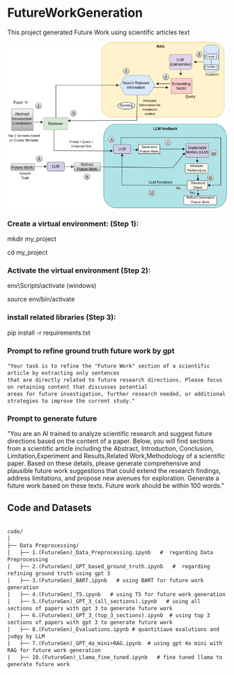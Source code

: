 # FutureWorkGeneration
This project generated Future Work using scientific articles text


![Alt text for the image](https://github.com/IbrahimAlAzhar/FutureWorkGeneration/blob/main/assets/Archi.png)

### Create a virtual environment: (Step 1): 
mkdir my_project 

cd my_project

### Activate the virtual environment (Step 2): 
env\Scripts\activate (windows)

source env/bin/activate

### install related libraries (Step 3):
pip install -r requirements.txt

### Prompt to refine ground truth future work by gpt
    "Your task is to refine the "Future Work" section of a scientific article by extracting only sentences
    that are directly related to future research directions. Please focus on retaining content that discusses potential
    areas for future investigation, further research needed, or additional strategies to improve the current study." 
### Prompt to generate future 
"You are an AI trained to analyze scientific research and suggest future directions based on the content of a paper.
    Below, you will find sections from a scientific article including the Abstract, Introduction, Conclusion,
    Limitation,Experiment and Results,Related Work,Methodology of a scientific paper.
    Based on these details, please generate comprehensive and plausible future work suggestions that could extend the research findings,
    address limitations, and propose new avenues for exploration.
    Generate a future work based on these texts. Future work should be within 100 words."

    
## Code and Datasets

```plaintext

code/
│
├── Data Preprocessing/                
│   ├── 1.(FutureGen)_Data_Preprocessing.ipynb   #  regarding Data Preprocessing
|   ├── 2.(FutureGen)_GPT_based_ground_truth.ipynb   #  regarding refining ground truth using gpt 3
|   ├── 3.(FutureGen)_BART.ipynb   # using BART for future work generation
|   ├── 4.(FutureGen)_T5.ipynb   # using T5 for future work generation
|   ├── 5.(FutureGen)_GPT_3_(all_sections).ipynb   # using all sections of papers with gpt 3 to generate future work
|   ├── 6.(FutureGen)_GPT_3_(top_3_sections).ipynb  # using top 3 sections of papers with gpt 3 to generate future work
|   ├── 8.(FutureGen)_Evaluations.ipynb # quantitiave evalutions and judgy by LLM
|   ├── 7.(FutureGen)_GPT_4o_mini+RAG.ipynb  # using gpt 4o mini with RAG for future work generation
|   ├── 10.(FutureGen)_Llama_fine_tuned.ipynb   # fine tuned llama to generate future work
